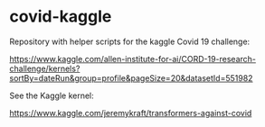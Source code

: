 # covid-kaggle
Repository with helper scripts for the kaggle Covid 19 challenge:

https://www.kaggle.com/allen-institute-for-ai/CORD-19-research-challenge/kernels?sortBy=dateRun&group=profile&pageSize=20&datasetId=551982

See the Kaggle kernel:

https://www.kaggle.com/jeremykraft/transformers-against-covid
